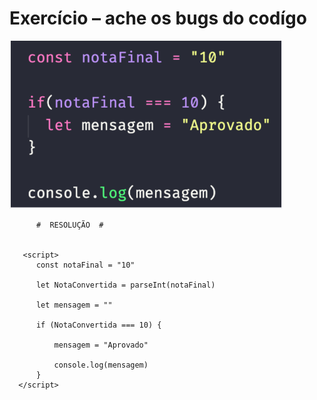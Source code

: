 # Exercício – ache os bugs do codígo 
![](https://github.com/Rafael-Yokoyama/Campinas_Tech_Talents/blob/main/Trilha_ABInBev/aula1/img/exercicio.PNG)

  
          #  RESOLUÇÃO  #  
          

       <script>
          const notaFinal = "10"

          let NotaConvertida = parseInt(notaFinal)

          let mensagem = ""

          if (NotaConvertida === 10) {

              mensagem = "Aprovado"

              console.log(mensagem)
          }
      </script>
